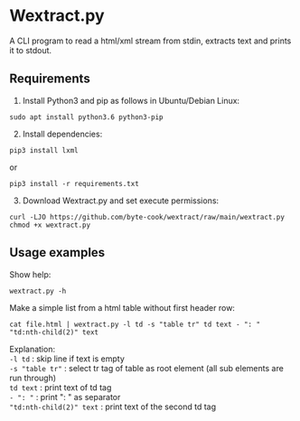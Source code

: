 # Wextract.py

A CLI program to read a html/xml stream from stdin, extracts text and prints it to stdout.

## Requirements
1. Install Python3 and pip as follows in Ubuntu/Debian Linux:
```
sudo apt install python3.6 python3-pip
```

2. Install dependencies:
```
pip3 install lxml
```
or
```
pip3 install -r requirements.txt
```

3. Download Wextract.py and set execute permissions:
```
curl -LJO https://github.com/byte-cook/wextract/raw/main/wextract.py
chmod +x wextract.py
```

## Usage examples

Show help:
```
wextract.py -h
```

Make a simple list from a html table without first header row:
```
cat file.html | wextract.py -l td -s "table tr" td text - ": " "td:nth-child(2)" text 
```
Explanation:  
```-l td``` : skip line if text is empty  
```-s "table tr"``` : select tr tag of table as root element (all sub elements are run through)  
```td text``` : print text of td tag  
```- ": "``` : print ": " as separator  
```"td:nth-child(2)" text``` : print text of the second td tag  

    
